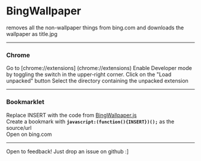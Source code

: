 # BingWallpaper #
removes all the non-wallpaper things from bing.com and downloads the wallpaper as title.jpg
________________
### Chrome ###
Go to [chrome://extensions] (chrome://extensions)
Enable Developer mode by toggling the switch in the upper-right corner.
Click on the "Load unpacked" button
Select the directory containing the unpacked extension
________________
### Bookmarklet ###
Replace INSERT with the code from [BingWallpaper.js](BingWallpaper.js)  
Create a bookmark with
**`javascript:(function(){INSERT})();`**
as the source/url  
Open on bing.com
________________
Open to feedback!
Just drop an issue on github :]
